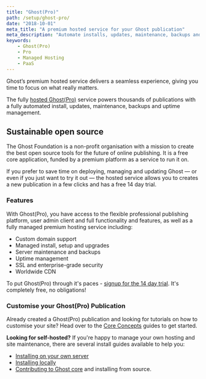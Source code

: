 ```yaml
---
title: "Ghost(Pro)"
path: /setup/ghost-pro/
date: "2018-10-01"
meta_title: "A premium hosted service for your Ghost publication"
meta_description: "Automate installs, updates, maintenance, backups and uptime management so that you can focus on customising your Ghost publication. Try Ghost(Pro)!"
keywords:
    - Ghost(Pro)
    - Pro
    - Managed Hosting
    - PaaS
---
```


Ghost’s premium hosted service delivers a seamless experience, giving you time to focus on what really matters. 

The fully [hosted Ghost(Pro)](https://ghost.org/pricing/) service powers thousands of publications with a fully automated install, updates, maintenance, backups and uptime management.

## Sustainable open source

The Ghost Foundation is a non-profit organisation with a mission to create the best open source tools for the future of online publishing. It is a free core application, funded by a premium platform as a service to run it on. 

If you prefer to save time on deploying, managing and updating Ghost — or even if you just want to try it out — the hosted service allows you to creates a new publication in a few clicks and has a free 14 day trial.

### Features

With Ghost(Pro), you have access to the flexible professional publishing platform, user admin client and full functionality and features, as well as a fully managed premium hosting service including:

* Custom domain support
* Managed install, setup and upgrades
* Server maintenance and backups
* Uptime management
* SSL and enterprise-grade security
* Worldwide CDN

To put Ghost(Pro) through it's paces - [signup for the 14 day trial](https://ghost.org/signup/). It's completely free, no obligations!

### Customise your Ghost(Pro) Publication

Already created a Ghost(Pro) publication and looking for tutorials on how to customise your site? Head over to the [Core Concepts](https://docs.ghost.org/concepts/introduction/) guides to get started. 

**Looking for self-hosted?**
If you're happy to manage your own hosting and site maintenance, there are several install guides available to help you: 

* [Installing on your own server](https://docs.ghost.org/setup/ubuntu/)
* [Installing locally](https://docs.ghost.org/setup/local/)
* [Contributing to Ghost core](https://docs.ghost.org/setup/source/) and installing from source.


